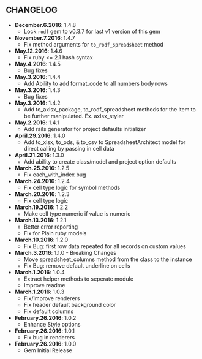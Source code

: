 CHANGELOG
---------

- **December.6.2016**: 1.4.8
  - Lock `rodf` gem to v0.3.7 for last v1 version of this gem
- **November.7.2016**: 1.4.7
  - Fix method arguments for `to_rodf_spreadsheet` method
- **May.12.2016**: 1.4.6
  - Fix ruby <= 2.1 hash syntax
- **May.4.2016**: 1.4.5
  - Bug fixes
- **May.3.2016**: 1.4.4
  - Add Ability to add format_code to all numbers body rows
- **May.3.2016**: 1.4.3
  - Bug fixes
- **May.3.2016**: 1.4.2
  - Add to_axlsx_package, to_rodf_spreadsheet methods for the item to be further manipulated. Ex. axlsx_styler
- **May.2.2016**: 1.4.1
  - Add rails generator for project defaults initializer
- **April.29.2016**: 1.4.0
  - Add to_xlsx, to_ods, & to_csv to SpreadsheetArchitect model for direct calling by passing in cell data
- **April.21.2016**: 1.3.0
  - Add ability to create class/model and project option defaults
- **March.25.2016**: 1.2.5
  - Fix each_with_index bug
- **March.24.2016**: 1.2.4
  - Fix cell type logic for symbol methods
- **March.20.2016**: 1.2.3
  - Fix cell type logic
- **March.19.2016**: 1.2.2
  - Make cell type numeric if value is numeric
- **March.13.2016**: 1.2.1
  - Better error reporting
  - Fix for Plain ruby models
- **March.10.2016**: 1.2.0
  - Fix Bug: first row data repeated for all records on custom values
- **March.3.2016**: 1.1.0 - Breaking Changes
  - Move spreadsheet_columns method from the class to the instance
  - Fix Bug: remove default underline on cells
- **March.1.2016**: 1.0.4
  - Extract helper methods to seperate module
  - Improve readme
- **March.1.2016**: 1.0.3
  - Fix/Improve renderers
  - Fix header default background color
  - Fix default columns
- **February.26.2016**: 1.0.2
  - Enhance Style options
- **February.26.2016**: 1.0.1
  - Fix bug in renderers
- **February.26.2016**: 1.0.0
  - Gem Initial Release
